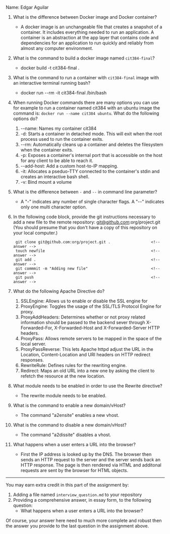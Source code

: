Name: Edgar Aguilar

1. What is the difference between Docker image and Docker container?
    * A docker image is an unchangeable file that creates a snapshot of a container. It includes everything needed to run an application. A container is an abstraction at the app layer that contains code and dependencies for an application to run quickly and reliably from almost any computer environment. <!-- answer -->

2. What is the command to build a docker image named `cit384-final`?
    * docker build -t cit384-final . <!-- answer -->

3. What is the command to run a container with `cit384-final` image with an interactive terminal running bash?
    * docker run --rm -it cit384-final /bin/bash  <!-- answer -->

4. When running Docker commands there are many options you can use for example to run a container named cit384 with an ubuntu image the command is: `docker run --name cit384 ubuntu`. What do the following options do? 
   1. --name: Names my container cit384
   2. -d: Starts a container in detached mode. This will exit when the root process used to run the container exits. <!-- answer -->
   3. --rm: Automatically cleans up a container and deletes the filesystem when the container exits. <!-- answer -->
   4. -p: Exposes a container's internal port that is accessible on the host for any client to be able to reach it. <!-- answer -->
   5. --add-host: Add a custom host-to-IP mapping. <!-- answer -->
   6. -it: Allocates a pseduo-TTY connected to the container's stdin and creates an interactive bash shell. <!-- answer -->
   7. -v: Bind mount a volume <!-- answer -->

5. What is the difference between `-` and `--` in command line parameter?
    * A "-" indicates any number of single character flags. A "--" indicates only one multi character option. <!-- answer -->

6. In the following code block, provide the git instructions necessary to add a new file to the remote repository: git@github.com:org/project.git (You should presume that you don't have a copy of this repository on your local computer.)
   ```
    git clone git@github.com:org/project.git .                  <!-- answer -->
    touch newfile                                               <!-- answer -->
    git add .                                                   <!-- answer -->
    git commmit -m "Adding new file"                            <!-- answer -->
    git push                                                    <!-- answer -->
   ```
   <!-- You many add any number of lines in the above code block that you need. -->

7. What do the following Apache Directive do?
   1. SSLEngine: Allows us to enable or disable the SSL engine for 
   2. ProxyEngine: Toggles the usage of the SSL/TLS Protocol Engine for proxy. <!-- answer -->
   3. ProxyAddHeaders: Determines whether or not proxy related information should be passed to the backend sever through X-Forwarded-For, X-Forwarded-Host and X-Forwarded-Server HTTP headers. <!-- answer -->
   4. ProxyPass: Allows remote servers to be mapped in the space of the local server. <!-- answer -->
   5. ProxyPassReverse: This lets Apache httpd adjust the URL in the Location, Content-Location and URI headers on HTTP redirect responses. <!-- answer -->
   6. RewriteRule: Defines rules for the rewriting engine. <!-- answer -->
   7. Redirect: Maps an old URL into a new one by asking the client to refetch the resource at the new location. <!-- answer -->

8. What module needs to be enabled in order to use the Rewrite directive?
    * The rewrite module needs to be enabled. <!-- answer -->
9. What is the command to enable a new domain/vHost?
    * The command "a2ensite" enables a new vhost. <!-- answer -->
10. What is the command to disable a new domain/vHost?
    * The command "a2dissite" disables a vhost. <!-- answer -->
11. What happens when a user enters a URL into the browser?
    * First the IP address is looked up by the DNS. The browser then sends an HTTP request to the server and the server sends back an HTTP response. The page is then rendered via HTML and additonal requests are sent by the browser for HTML objects. <!-- answer -->

---
You may earn extra credit in this part of the assignment by: 
   1. Adding a file named ``interview_question.md`` to your repository
   2. Providing a comprehensive answer, in essay form, to the following question:
      * What happens when a user enters a URL into the browser?

Of course, your answer here need to much more complete and robust then the answer you provide to the last question in the assignment above.
